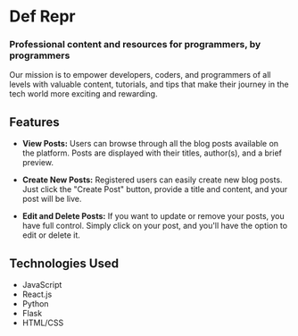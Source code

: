 # Def __Repr__

### Professional content and resources for programmers, by programmers

Our mission is to empower developers, coders, and programmers of all levels with valuable content, tutorials, and tips that make their journey in the tech world more exciting and rewarding.


## Features

- **View Posts:** Users can browse through all the blog posts available on the platform. Posts are displayed with their titles, author(s), and a brief preview.

- **Create New Posts:** Registered users can easily create new blog posts. Just click the "Create Post" button, provide a title and content, and your post will be live.

- **Edit and Delete Posts:** If you want to update or remove your posts, you have full control. Simply click on your post, and you'll have the option to edit or delete it.


## Technologies Used

- JavaScript
- React.js
- Python
- Flask
- HTML/CSS

